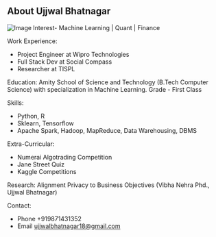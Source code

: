 ## About Ujjwal Bhatnagar
![Image](C:/Users/ujjwa/OneDrive/Pictures/PassportPhoto.jpg)
Interest- Machine Learning | Quant | Finance

Work Experience:
- Project Engineer at Wipro Technologies
- Full Stack Dev at Social Compass
- Researcher at TISPL

Education:
Amity School of Science and Technology (B.Tech Computer Science) with specialization in Machine Learning. Grade - First Class

Skills:
- Python, R
- Sklearn, Tensorflow
- Apache Spark, Hadoop, MapReduce, Data Warehousing, DBMS

Extra-Curricular:
- Numerai Algotrading Competition
- Jane Street Quiz
- Kaggle Competitions

Research:
Alignment Privacy to Business Objectives (Vibha Nehra Phd., Ujjwal Bhatnagar)

Contact:
- Phone +919871431352
- Email ujjwalbhatnagar18@gmail.com




